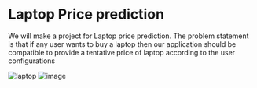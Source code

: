 # Laptop Price prediction

We will make a project for Laptop price prediction. The problem statement is that if any user wants to buy a laptop then our application should be compatible to provide a tentative price of laptop according to the user configurations

![laptop](https://media.wired.com/photos/631bb97dd884b4dcc94164e3/3:2/w_2400,h_1600,c_limit/How-to-Choose-a-Laptop-Gear-GettyImages-1235728903.jpg)
![image](https://github.com/user-attachments/assets/929a95e7-b1ae-483c-be2b-6863c0eda390)

